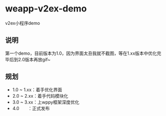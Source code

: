 # weapp-v2ex-demo
v2ex小程序demo

## 说明

第一个demo，目前版本为1.0，因为界面太丑我就不截图，等在1.xx版本中优化完毕后到2.0版本再放gif~

## 规划

 - 1.0 ~ 1.xx：着手优化界面
 - 2.0 ~ 2.xx：着手代码模块化
 - 3.0 ~ 3.xx：上wppy框架深度优化
 - 4.0       ：正式发布
